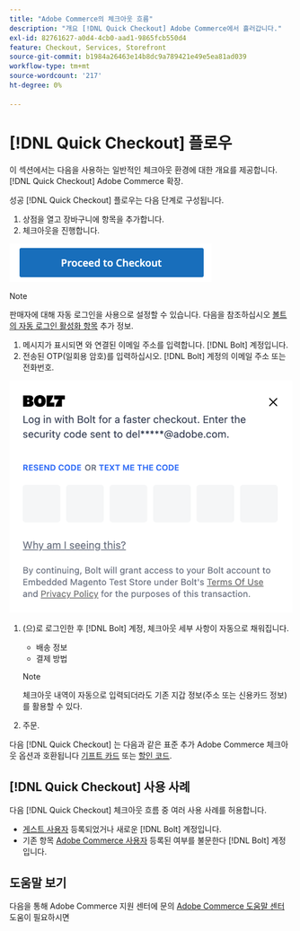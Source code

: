 ```yaml
---
title: "Adobe Commerce의 체크아웃 흐름"
description: "개요 [!DNL Quick Checkout] Adobe Commerce에서 흘러갑니다."
exl-id: 82761627-a0d4-4cb0-aad1-9865fcb550d4
feature: Checkout, Services, Storefront
source-git-commit: b1984a26463e14b8dc9a789421e49e5ea81ad039
workflow-type: tm+mt
source-wordcount: '217'
ht-degree: 0%

---
```


# [!DNL Quick Checkout] 플로우

이 섹션에서는 다음을 사용하는 일반적인 체크아웃 환경에 대한 개요를 제공합니다. [!DNL Quick Checkout] Adobe Commerce 확장.

성공 [!DNL Quick Checkout] 플로우는 다음 단계로 구성됩니다.

1. 상점을 열고 장바구니에 항목을 추가합니다.
1. 체크아웃을 진행합니다.

![체크아웃](assets/proceed-checkout.png)

>[!NOTE]
>
> 판매자에 대해 자동 로그인을 사용으로 설정할 수 있습니다. 다음을 참조하십시오 [볼트의 자동 로그인 활성화 항목](https://help.bolt.com/products/embedded/direct-api/auto-login/) 추가 정보.

1. 메시지가 표시되면 와 연결된 이메일 주소를 입력합니다. [!DNL Bolt] 계정입니다.
1. 전송된 OTP(일회용 암호)를 입력하십시오. [!DNL Bolt] 계정의 이메일 주소 또는 전화번호.

![OTP 팝업](assets/new-logo-otp-email.png)

1. (으)로 로그인한 후 [!DNL Bolt] 계정, 체크아웃 세부 사항이 자동으로 채워집니다.

   - 배송 정보
   - 결제 방법

   >[!NOTE]
   >
   > 체크아웃 내역이 자동으로 입력되더라도 기존 지갑 정보(주소 또는 신용카드 정보)를 활용할 수 있다.

1. 주문.

다음 [!DNL Quick Checkout] 는 다음과 같은 표준 추가 Adobe Commerce 체크아웃 옵션과 호환됩니다 [기프트 카드](https://docs.magento.com/user-guide/catalog/product-gift-card.html) 또는 [할인 코드](https://docs.magento.com/user-guide/marketing/price-rules-cart-coupon.html).

## [!DNL Quick Checkout] 사용 사례

다음 [!DNL Quick Checkout] 체크아웃 흐름 중 여러 사용 사례를 허용합니다.

- [게스트 사용자](../quick-checkout/checkout-bolt.md) 등록되었거나 새로운 [!DNL Bolt] 계정입니다.
- 기존 항목 [Adobe Commerce 사용자](../quick-checkout/checkout-adobe-commerce.md) 등록된 여부를 불문한다 [!DNL Bolt] 계정입니다.

## 도움말 보기

다음을 통해 Adobe Commerce 지원 센터에 문의 [Adobe Commerce 도움말 센터](https://experienceleague.adobe.com/docs/commerce-knowledge-base/kb/overview.html) 도움이 필요하시면
